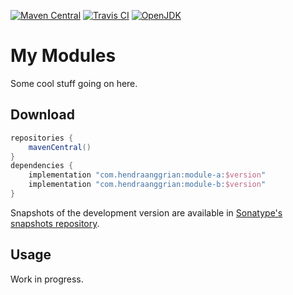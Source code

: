 [![Maven Central](https://img.shields.io/maven-central/v/org.jetbrains.kotlin/kotlin-stdlib)](https://search.maven.org/artifact/org.jetbrains.kotlin/kotlin-stdlib)
[![Travis CI](https://img.shields.io/travis/com/jetbrains/pty4j)](https://www.travis-ci.com/github/jetbrains/pty4j)
[![OpenJDK](https://img.shields.io/badge/JDK-1.8+-informational)](https://openjdk.java.net/projects/jdk8)

# My Modules

Some cool stuff going on here.

## Download

```gradle
repositories {
    mavenCentral()
}
dependencies {
    implementation "com.hendraanggrian:module-a:$version"
    implementation "com.hendraanggrian:module-b:$version"
}
```

Snapshots of the development version are available in [Sonatype's snapshots repository](https://s01.oss.sonatype.org/content/repositories/snapshots).

## Usage

Work in progress.
